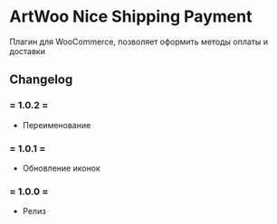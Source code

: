 # ArtWoo Nice Shipping Payment

Плагин для WooCommerce, позволяет оформить методы оплаты и доставки

## Changelog
### = 1.0.2 =
* Переименование

### = 1.0.1 =
* Обновление иконок

### = 1.0.0 =
* Релиз
